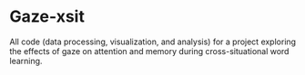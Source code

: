Gaze-xsit
==

All code (data processing, visualization, and analysis) for a project exploring the effects of gaze on attention and memory during cross-situational word learning.
